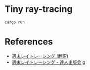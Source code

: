 # Tiny ray-tracing

```shell
cargo run
```

# References

- [週末レイトレーシング (翻訳)](https://inzkyk.xyz/ray_tracing_in_one_weekend/)
- [週末レイトレーシング - 達人出版会](https://tatsu-zine.com/books/ray-tracing-part1)
g